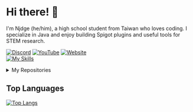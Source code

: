 # Hi there! 👋 
I'm Njdge (he/him), a high school student from Taiwan who loves coding. I specialize in Java and enjoy building Spigot plugins and useful tools for STEM research.

[![Discord](https://img.shields.io/badge/Discord-NINJADOGE%20Network-5865F2?style=for-the-badge&logo=discord&logoColor=white)](https://dsc.gg/ninja-network)  [![YouTube](https://img.shields.io/badge/YouTube-Njdge-FF0000?style=for-the-badge&logo=youtube&logoColor=white)](https://www.youtube.com/@Njdge)  [![Website](https://img.shields.io/badge/Website-Profile-1E90FF?style=for-the-badge&logo=google-chrome&logoColor=white)](https://ninjadoge.me)  
[![My Skills](https://skillicons.dev/icons?i=java,cpp,linux,idea,latex,mysql,mongodb)](https://skillicons.dev)

<details>
  <summary>My Repositories</summary>
  <ul>
    <li><a href="https://github.com/Njdgee/Chromatic3D">Chromatic3D</a> - a 3D visualization application. Originally developed to assist in high school chemical experiments</li>
    <li><a href="https://github.com/Njdgee/BedFight">BedFight</a> - NINJADOGE Network 2024 BedFight Championship Plugin</li>
    <li><a href="https://github.com/Njdgee/Sapphire">Sapphire</a> - A core plugin of NINJADOGE Network</li>
    <li><a href="https://github.com/Njdgee/FastBuilder">FastBuilder</a> - A FastBuilder plugin alike MCPlayHD</li>
    <li><a href="https://github.com/Njdgee/RankedSkywars">RankedSkywars</a> - RankedSkywars plugin similar to Hypixel (@yudong-0222 Contribute more than mine)</li>
    <li><a href="https://github.com/Njdgee/DeathMatch">DeathMatch</a> - A DeathMatch plugin alike Valorant</li>
  </ul>
</details>


## Top Languages
[![Top Langs](https://github-readme-stats.vercel.app/api/top-langs/?username=Njdgee&layout=compact&theme=vue-dark&hide_border=true)](https://github.com/anuraghazra/github-readme-stats)



